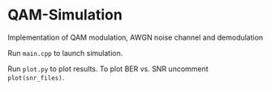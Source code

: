 # QAM-Simulation
Implementation of QAM modulation, AWGN noise channel and demodulation

Run `main.cpp` to launch simulation.

Run `plot.py` to plot results. To plot BER vs. SNR uncomment `plot(snr_files)`.
